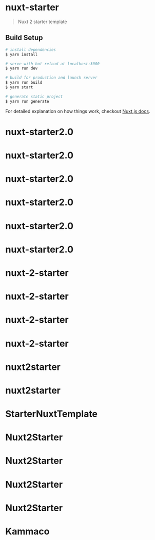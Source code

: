 # nuxt-starter

> Nuxt 2 starter template

## Build Setup

``` bash
# install dependencies
$ yarn install

# serve with hot reload at localhost:3000
$ yarn run dev

# build for production and launch server
$ yarn run build
$ yarn start

# generate static project
$ yarn run generate
```

For detailed explanation on how things work, checkout [Nuxt.js docs](https://nuxtjs.org).
# nuxt-starter2.0
# nuxt-starter2.0
# nuxt-starter2.0
# nuxt-starter2.0
# nuxt-starter2.0
# nuxt-starter2.0
# nuxt-2-starter
# nuxt-2-starter
# nuxt-2-starter
# nuxt-2-starter
# nuxt2starter
# nuxt2starter
# StarterNuxtTemplate
# Nuxt2Starter
# Nuxt2Starter
# Nuxt2Starter
# Nuxt2Starter
# Kammaco
